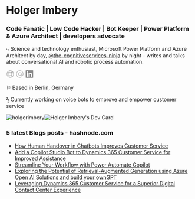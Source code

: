 # Holger Imbery
### Code Fanatic | Low Code Hacker | Bot Keeper | Power Platform & Azure Architect | developers advocate

⤷ Science and technology enthusiast, Microsoft Power Platform and Azure Architect by day, [@the-cognitiveservices-ninja](https://github.com/the-cognitiveservices-ninja) by night - writes and talks about conversational AI and robotic process automation. 

 <a aligh="left" href="https://www.cognitiveservices.ninja" target="_blank" rel="noreferrer noopener"><img src="https://raw.githubusercontent.com/0xShapeShifter/dev-story/master/public/images/socials/globe.svg" alt="Website" width="22" height="22" /></a> <a aligh="left" href="mailto:the@cognitiveservices,ninja" target="_blank" rel="noreferrer noopener"><img src="https://raw.githubusercontent.com/0xShapeShifter/dev-story/master/public/images/socials/at.svg" alt="Email" width="22" height="22" /></a> <a aligh="left" href="https://www.linkedin.com/in/holgerimbery" target="_blank" rel="noreferrer noopener"><img src="https://raw.githubusercontent.com/0xShapeShifter/dev-story/master/public/images/socials/linkedin.svg" alt="LinkedIn" width="22" height="22" /></a>  

⚐ Based in Berlin, Germany

ϟ Currently working on voice bots to emprove and empower customer service

 

<a href="https://app.daily.dev/thecognitiveservicesninja"><img src="https://api.daily.dev/devcards/7d6788ea96d04422bdcc4f633263bc26.png?r=f2m" align=right width="400" alt="Holger Imbery's Dev Card"/></a>

<p align="left"> <img src="https://komarev.com/ghpvc/?username=holgerimbery&label=Profile%20views&color=0e75b6&style=flat" alt="holgerimbery" /> </p>

### 5 latest Blogs posts - hashnode.com
<!-- HASHNODE:START -->
- [How Human Handover in Chatbots Improves Customer Service](https://the.cognitiveservices.ninja/how-human-handover-in-chatbots-improves-customer-service)
- [Add a Copilot Studio Bot to Dynamics 365 Customer Service for Improved Assistance](https://the.cognitiveservices.ninja/add-a-copilot-studio-bot-to-dynamics-365-customer-service-for-improved-assistance)
- [Streamline Your Workflow with Power Automate Copilot](https://the.cognitiveservices.ninja/streamline-your-workflow-with-power-automate-copilot)
- [Exploring the Potential of Retrieval-Augmented Generation using Azure Open AI Solutions and build your ownGPT](https://the.cognitiveservices.ninja/exploring-the-potential-of-retrieval-augmented-generation-using-azure-open-ai-solutions-and-build-your-owngpt)
- [Leveraging Dynamics 365 Customer Service for a Superior Digital Contact Center Experience](https://the.cognitiveservices.ninja/leveraging-dynamics-365-customer-service-for-a-superior-digital-contact-center-experience)
<!-- HASHNODE:END -->



